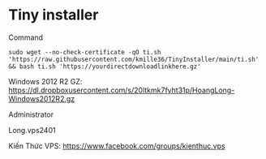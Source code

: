 # Tiny installer

Command

```console
sudo wget --no-check-certificate -qO ti.sh 'https://raw.githubusercontent.com/kmille36/TinyInstaller/main/ti.sh' && bash ti.sh 'https://yourdirectdownloadlinkhere.gz'
```

Windows 2012 R2 GZ: https://dl.dropboxusercontent.com/s/20ltkmk7fyht31p/HoangLong-Windows2012R2.gz

Administrator

Long.vps2401

Kiến Thức VPS: https://www.facebook.com/groups/kienthuc.vps
